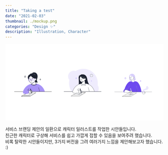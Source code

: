 ```yaml
---
title: "Taking a test"
date: "2021-02-03"
thumbnail: ./mockup.png
categories: "Design ✨"
description: "Illustration, Character"
---
```


![Clean lines](./ready.png)

서비스 브랜딩 제안의 일환으로 캐릭터 일러스트를 작업한 시안들입니다.<br>
친근한 캐릭터로 구상해 서비스를 쉽고 가깝게 접할 수 있음을 보여주려 했습니다.<br>
비록 탈락한 시안들이지만, 3가지 버전을 그려 여러가지 느낌을 제안해보고자 했습니다. :)


<!-- ##### 마크다운 생성하기
미모티콘을 생성하시려면 먼저 아이폰 메시지에 들어가시면 메시지앱에 다음과 같은 옵션이 있습니다. 여기서 앱스토어 옆에 있는 버튼을 클릭하면 아래와 같은 미모티콘들이 나오는 걸 볼 수 있습니다.
---
**업데이트**
<br>
미모티콘을 생성하시려면 먼저 아이폰 메시지에 들어가시면 메시지앱에 다음과 같은 옵션이 있습니다. 여기서 앱스토어 옆에 있는 버튼을 클릭하면 아래와 같은 미모티콘들이 나오는 걸 볼 수 있습니다.  
<br>
>마크다운 연습  
>미모티콘을 생성하시려면 먼저 아이폰 메시지에 들어가시면 메시지앱에 다음과 같은 옵션이 있습니다. 여기서 앱스토어 옆에 있는 버튼을 클릭하면 아래와 같은 미모티콘들이 나오는 걸 볼 수 있습니다.   -->
